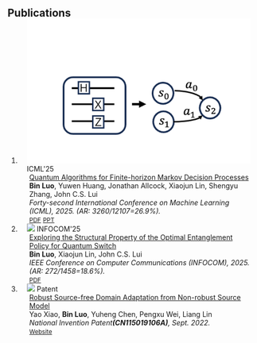 <h2 id="publications" style="margin: 2px 0px -15px;">Publications</h2>

<div class="publications">
<ol class="bibliography">

<!-- 
<li>
<div class="pub-row">

  <div class="col-sm-3 abbr" style="position: relative;padding-right: 15px;padding-left: 15px;">
    <img src="assets/img/principalmanifold.png" class="teaser img-fluid z-depth-1">
    <abbr class="badge">arXiv</abbr>
  </div>

  <div class="col-sm-9" style="position: relative;padding-right: 15px;padding-left: 20px;">
    <div class="title"><a href="https://arxiv.org/abs/2306.06534">Principal and Self-Consistent Positive Semi-Defnite Manifolds</a></div>
    <div class="author"><strong>Hanchao Zhang, Thaddeus Tarpey</strong></div>
    <div class="periodical"><em>arXiv <strong>(arXiv)</strong>, Aug. 2023.</em></div>
    <div class="links">
    <a href="assets/files/single.html" class="btn btn-sm z-depth-0" role="button" target="_blank" style="font-size:12px;">Website</a>
      <a href="https://arxiv.org/pdf/2306.06534.pdf" class="btn btn-sm z-depth-0" role="button" target="_blank" style="font-size:12px;">PDF</a>
      <a href="https://github.com/Hanchao-Zhang/Self-Consistency-Clustering" class="btn btn-sm z-depth-0" role="button" target="_blank" style="font-size:12px;">GitHub</a>
      <a href="https://pypi.org/project/KTensors/" class="btn btn-sm z-depth-0" role="button" target="_blank" style="font-size:12px;">Package</a>
      <a href="assets/files/KTensors.bib" class="btn btn-sm z-depth-0" role="button" target="_blank" style="font-size:12px;">BibTeX</a>
      <strong><i style="color:#7b5aa6">arXiv.org</i></strong>
    </div>
  </div>
</div>
</li> -->



<li>
<div class="pub-row">

  <div class="col-sm-3 abbr" style="position: relative;padding-right: 15px;padding-left: 15px;">
    <img src="assets/img/quantum algorithm for finite-horizon MDPs.png" class="teaser img-fluid z-depth-1">
    <abbr class="badge">ICML'25</abbr>
  </div>

  <div class="col-sm-9" style="position: relative;padding-right: 15px;padding-left: 20px;">
    <div class="title"><a href='https://icml.cc/Conferences/2025'>Quantum Algorithms for Finite-horizon Markov Decision Processes</a></div>
    <div class="author"><strong>Bin Luo</strong>, Yuwen Huang, Jonathan Allcock, Xiaojun Lin, Shengyu Zhang, John C.S. Lui</div>
    <div class="periodical"><em>Forty-second International Conference on Machine Learning (ICML), 2025. (AR: 3260/12107=26.9%). </em></div>
    <div class="links">
    <a href="assets/files/Quantum_Algorithm_for_Finite_Horizon_MDP_icml2025-2.pdf" class="btn btn-sm z-depth-0" role="button" target="_blank" style="font-size:12px;">PDF</a>
    <a href="assets/files/ICML_2025_Quantum_Algorithms_for_Finite_horizon_Markov_Decision_Processes (3).pdf" class="btn btn-sm z-depth-0" role="button" target="_blank" style="font-size:12px;">PPT</a>
    <!-- <a href="assets/files/quantum_switch-INFOCOM.pdf" class="btn btn-sm z-depth-0" role="button" target="_blank" style="font-size:12px;">PDF</a> -->
    <!-- <strong><i style="color:#702A9D">CCF A</i></strong> -->
      <!-- <a href="https://arxiv.org/pdf/2306.06534.pdf" class="btn btn-sm z-depth-0" role="button" target="_blank" style="font-size:12px;">PDF</a>
      <a href="https://github.com/Hanchao-Zhang/KTensors" class="btn btn-sm z-depth-0" role="button" target="_blank" style="font-size:12px;">GitHub</a>
      <a href="https://pypi.org/project/KTensors/" class="btn btn-sm z-depth-0" role="button" target="_blank" style="font-size:12px;">Package</a>
      <a href="assets/files/KTensors.bib" class="btn btn-sm z-depth-0" role="button" target="_blank" style="font-size:12px;">BibTeX</a>
      <strong><i style="color:#7b5aa6">arXiv.org</i></strong> -->
    </div>
  </div>
</div>
</li>



<li>
<div class="pub-row">

  <div class="col-sm-3 abbr" style="position: relative;padding-right: 15px;padding-left: 15px;">
    <img src="assets/img/quantum switch.png" class="teaser img-fluid z-depth-1">
    <abbr class="badge">INFOCOM'25</abbr>
  </div>

  <div class="col-sm-9" style="position: relative;padding-right: 15px;padding-left: 20px;">
    <div class="title"><a href="assets/files/quantum_switch-INFOCOM.pdf">Exploring the Structural Property of the Optimal Entanglement Policy for Quantum Switch</a></div>
    <div class="author"><strong>Bin Luo</strong>, Xiaojun Lin, John C.S. Lui</div>
    <div class="periodical"><em>IEEE Conference on Computer Communications (INFOCOM), 2025. (AR: 272/1458=18.6%).</em></div>
    <div class="links">
    <a href="assets/files/quantum_switch-INFOCOM.pdf" class="btn btn-sm z-depth-0" role="button" target="_blank" style="font-size:12px;">PDF</a>
    <!-- <strong><i style="color:#702A9D">CCF A</i></strong> -->
      <!-- <a href="https://arxiv.org/pdf/2306.06534.pdf" class="btn btn-sm z-depth-0" role="button" target="_blank" style="font-size:12px;">PDF</a>
      <a href="https://github.com/Hanchao-Zhang/KTensors" class="btn btn-sm z-depth-0" role="button" target="_blank" style="font-size:12px;">GitHub</a>
      <a href="https://pypi.org/project/KTensors/" class="btn btn-sm z-depth-0" role="button" target="_blank" style="font-size:12px;">Package</a>
      <a href="assets/files/KTensors.bib" class="btn btn-sm z-depth-0" role="button" target="_blank" style="font-size:12px;">BibTeX</a>
      <strong><i style="color:#7b5aa6">arXiv.org</i></strong> -->
    </div>
  </div>
</div>
</li>


<li>
<div class="pub-row">

  <div class="col-sm-3 abbr" style="position: relative;padding-right: 15px;padding-left: 15px;">
    <img src="assets/img/Patent.png" class="teaser img-fluid z-depth-1">
    <abbr class="badge">Patent</abbr>
  </div>

  <div class="col-sm-9" style="position: relative;padding-right: 15px;padding-left: 20px;">
    <div class="title"><a href="http://www.cnki.net/KCMS/detail/detail.aspx?dbcode=SCPD&dbname=SCPD202203&filename=CN115019106A&uniplatform=OVERSEA&v=HP_3V8a2PGID6MUCfbWUTpnm1CEq2y2CPJ-mQJRBKAKAG0kllmoPh-FPNt_dKYWl">Robust Source-free Domain Adaptation from Non-robust Source Model</a></div>
    <div class="author">Yao Xiao, <strong>Bin Luo</strong>, Yuheng Chen, Pengxu Wei, Liang Lin</div>
    <div class="periodical"><em>National Invention Patent<strong>(CN115019106A)</strong>, Sept. 2022.</em></div>
    <div class="links">
    <a href="http://www.cnki.net/KCMS/detail/detail.aspx?dbcode=SCPD&dbname=SCPD202203&filename=CN115019106A&uniplatform=OVERSEA&v=HP_3V8a2PGID6MUCfbWUTpnm1CEq2y2CPJ-mQJRBKAKAG0kllmoPh-FPNt_dKYWl" class="btn btn-sm z-depth-0" role="button" target="_blank" style="font-size:12px;">Website</a>
      <!-- <a href="https://arxiv.org/pdf/2306.06534.pdf" class="btn btn-sm z-depth-0" role="button" target="_blank" style="font-size:12px;">PDF</a>
      <a href="https://github.com/Hanchao-Zhang/KTensors" class="btn btn-sm z-depth-0" role="button" target="_blank" style="font-size:12px;">GitHub</a>
      <a href="https://pypi.org/project/KTensors/" class="btn btn-sm z-depth-0" role="button" target="_blank" style="font-size:12px;">Package</a>
      <a href="assets/files/KTensors.bib" class="btn btn-sm z-depth-0" role="button" target="_blank" style="font-size:12px;">BibTeX</a>
      <strong><i style="color:#7b5aa6">arXiv.org</i></strong> -->
    </div>
  </div>
</div>
</li>


<!-- <li>
<div class="pub-row">

  <div class="col-sm-3 abbr" style="position: relative;padding-right: 15px;padding-left: 15px;">
    <img src="assets/img/OCS.png" class="teaser img-fluid z-depth-1">
    <abbr class="badge">AHI</abbr>
  </div>

  <div class="col-sm-9" style="position: relative;padding-right: 15px;padding-left: 20px;">
    <div class="title"><a href="https://americanhealth.jhu.edu/open-case-studies" target="_blank">Open Case Studies</a></div>
    <div class="author">Stephanie Hicks, Leah Jager, Margaret Taub, Carrie Wright, John Muschelli, Lyla Atta, Michael Breshock, Qier Meng, Alexandra Stephens, <strong>Hanchao Zhang</strong>, and etc. </div>
    <div class="periodical"><em>the Johns Hopkins University, and Bloomberg American Health Initiative.</em></div>
    <div class="links">
      <a href="https://americanhealth.jhu.edu/open-case-studies" class="btn btn-sm z-depth-0" role="button" target="_blank" style="font-size:12px;">Website</a>
      <a href="https://www.opencasestudies.org" class="btn btn-sm z-depth-0" role="button" target="_blank" style="font-size:12px;">Project Page</a>
      <a href="https://github.com/orgs/opencasestudies/teams/jhu-research-assistants" class="btn btn-sm z-depth-0" role="button" target="_blank" style="font-size:12px;">GitHub</a>
      <a href="https://www.opencasestudies.org" class="btn btn-sm z-depth-0" role="button" target="_blank" style="font-size:12px;">Contact</a>
    </div>
  </div>
</div>
</li> -->



</ol>
</div>
